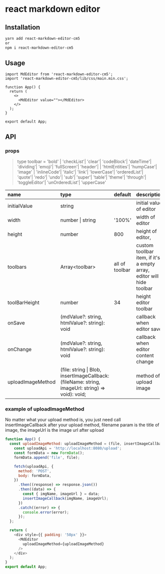 # react markdown editor

## Installation

```bash
yarn add react-markdown-editor-cm5
or
npm i react-markdown-editor-cm5
```

## Usage

```tsx
import MdEditor from 'react-markdown-editor-cm5';
import 'react-markdown-editor-cm5/lib/css/main.min.css';

function App() {
  return (
    <>
      <MdEditor value=""></MdEditor>
    </>
  );
}

export default App;
```

## API
### props

> type toolbar = 'bold' | 'checkList'| 'clear'| 'codeBlock'| 'dateTime'| 'dividing'| 'emoji'| 'fullScreen'| 'header'| | 'htmlEntities'| 'humpCase'| 'image' | 'inlineCode'| 'italic'| 'link'| 'lowerCase'| 'orderedList'| 'quote'| 'redo'| 'undo'| 'sub'| 'super'| 'table'| 'theme'| 'through'| 'toggleEditor'| 'unOrderedList'| 'upperCase'

| name  | type  | default  | description  |
| :--- | :--- | :--- | :--- |
|  initialValue | string  |   | initial value of editor  |
|  width  |  number \| string  |  '100%' | width of editor  |
|  height  |  number   |  800 | height of editor,  |
|  toolbars | Array\<toolbar\> | all of toolbar | custom toollbar item, if it's a empty array, editor will hide toolbar |
|  toolBarHeight | number  | 34  | height editor toolbar  |
|  onSave | (mdValue?: string, htmlValue?: string): void |   | callback when editor save  |
|  onChange | (mdValue?: string, htmlValue?: string): void |   | callback when editor content change  |
|  uploadImageMethod | (file: string \| Blob, insertImageCallback: (fileName: string, imageUrl: string) => void): void; |   | method of upload image  |


### example of uploadImageMethod
No matter what your upload method is, you just need call insertImageCallback after your upload method, filename param is the title of image, the imageUrl is the image url after upload
```javascript
function App() {
  const uploadImageMethod: uploadImageMethod = (file, insertImageCallback) => {
    const uploadApi = 'http://localhost:8080/upload';
    const formData = new FormData();
    formData.append('file', file);

    fetch(uploadApi, {
      method: 'POST',
      body: formData,
    })
      .then((response) => response.json())
      .then((data) => {
        const { imgName, imageUrl } = data;
        insertImageCallback(imgName, imageUrl);
      })
      .catch((error) => {
        console.error(error);
      });
  };

  return (
    <div style={{ padding: '50px' }}>
      <MdEditor
        uploadImageMethod={uploadImageMethod}
      />
    </div>
  );
}
export default App;
```

